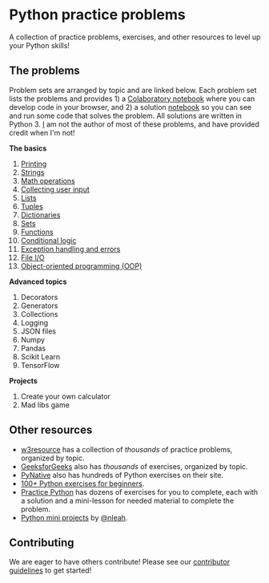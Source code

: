 # Python practice problems
A collection of practice problems, exercises, and other resources to level up your Python skills!

## The problems
Problem sets are arranged by topic and are linked below. Each problem set lists the problems and provides 1) a [Colaboratory notebook](https://colab.research.google.com) where you can develop code in your browser, and 2) a solution [notebook](https://colab.research.google.com) so you can see and run some code that solves the problem. All solutions are written in Python 3. [I](https://github.com/bhlmn) am not the author of most of these problems, and have provided credit when I'm not!

**The basics**
1. [Printing](problem_sets/print)
2. [Strings](problem_sets/strings)
3. [Math operations](problem_sets/math)
4. [Collecting user input](problem_sets/user_input)
5. [Lists](problem_sets/lists)
6. [Tuples](problem_sets/tuples)
7. [Dictionaries](problem_sets/dictionaries)
8. [Sets](problem_sets/sets)
9. [Functions](problem_sets/functions)
10. [Conditional logic](problem_sets/logic)
11. [Exception handling and errors](problem_sets/exception_handling)
12. [File I/O](problem_sets/file_io)
13. [Object-oriented programming (OOP)](problem_sets/oop)

**Advanced topics**
1. Decorators
2. Generators
3. Collections
4. Logging
5. JSON files
6. Numpy
7. Pandas
8. Scikit Learn
9. TensorFlow

**Projects**
1. Create your own calculator
2. Mad libs game

## Other resources
* [w3resource](https://www.w3resource.com/python-exercises/) has a collection of *thousands* of practice problems, organized by topic.
* [GeeksforGeeks](https://www.geeksforgeeks.org/python-exercises-practice-questions-and-solutions/) also has *thousands* of exercises, organized by topic.
* [PyNative](https://pynative.com/python-exercises-with-solutions/) also has hundreds of Python exercises on their site.
* [100+ Python exercises for beginners](https://github.com/zhiwehu/Python-programming-exercises/blob/98c0f26239d65d85e9548e1e82a2c52b63a260d3/100+%20Python%20challenging%20programming%20exercises%20for%20Python%203.md).
* [Practice Python](https://www.practicepython.org) has dozens of exercises for you to complete, each with a solution and a mini-lesson for needed material to complete the problem.
* [Python mini projects](https://github.com/ndleah/python-mini-project) by [@nleah](https://github.com/ndleah).

## Contributing

We are eager to have others contribute! Please see our [contributor guidelines](docs/contributing.md) to get started!
